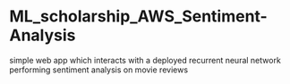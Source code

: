 # ML_scholarship_AWS_Sentiment-Analysis
simple web app which interacts with a deployed recurrent neural network performing sentiment analysis on movie reviews
